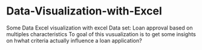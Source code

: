 # Data-Visualization-with-Excel
Some Data Excel visualization with excel
Data set: Loan approval based on multiples characteristics
To goal of this vusualization is to get some insights on hwhat criteria actually influence a loan application?
